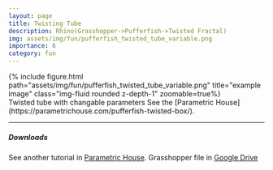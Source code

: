 ```yaml
---
layout: page
title: Twisting Tube
description: Rhino(Grasshopper->Pufferfish->Twisted Fractal)
img: assets/img/fun/pufferfish_twisted_tube_variable.png
importance: 6
category: fun
---
```


<div class="row">
    <div class="col-sm mt-3 mt-md-0">
        {% include figure.html path="assets/img/fun/pufferfish_twisted_tube_variable.png" title="example image" class="img-fluid rounded z-depth-1" zoomable=true%}
    </div> 
</div>
<div class="caption">
    Twisted tube with changable parameters See the [Parametric House](https://parametrichouse.com/pufferfish-twisted-box/).
</div>

------
##### **Downloads**
See another tutorial in [Parametric House](https://parametrichouse.com/twisting-fractal-2/).
Grasshopper file in [Google Drive](https://drive.google.com/file/d/1QPhaHug9jG35POq5b6NGiX1DeSSabP12/view?usp=sharing)
